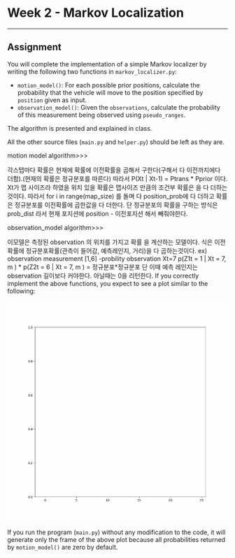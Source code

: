 # Week 2 - Markov Localization

---

[//]: # (Image References)
[plot]: ./markov.gif

## Assignment

You will complete the implementation of a simple Markov localizer by writing the following two functions in `markov_localizer.py`:

* `motion_model()`: For each possible prior positions, calculate the probability that the vehicle will move to the position specified by `position` given as input.
* `observation_model()`: Given the `observations`, calculate the probability of this measurement being observed using `pseudo_ranges`.

The algorithm is presented and explained in class.

All the other source files (`main.py` and `helper.py`) should be left as they are.


motion model algorithm>>>

각스텝마다 확률은 현재에 확률에 이전확률을 곱해서 구한다(구해서 다 이전까지에다 더함).(현재의 확률은 정규분포를 따른다)
따라서 P(Xt | Xt-1) = Ptrans * Pprior 이다.
Xt가 맵 사이즈라 하였을 위치 있을 확률은 맵사이즈 만큼의 조건부 확률은 을 다 더하는것이다.
따라서 for i in range(map_size)  를 돌며 다 position_prob에 다 더하고 
확률은 정규분포를 이전확률에 곱한값을 다 더한다.
단 정규분포의 확률을 구하는 방식은 prob_dist 라서 현재 포지션에 position - 이전포지션 해서 빼줘야한다.





observation_model algorithm>>>

이모델은 측정된 observation 의 위치를 가지고 확률 을 계산하는 모델이다.
식은 이전확률에 정규분포확률(관측이 들어감, 예측레인지, 거리)을 다 곱하는것이다. 
ex) observation measurement [1,6]
-probility observation Xt=7
p(Z1t = 1 | Xt = 7, m ) * p(Z2t = 6 | Xt = 7, m ) = 정규분포*정규분포
단 이때 예측 레인지는 observation 길이보다 커야한다.
아닐때는 0을 리턴한다.
If you correctly implement the above functions, you expect to see a plot similar to the following:

![Expected Result of Markov Localization][plot]

If you run the program (`main.py`) without any modification to the code, it will generate only the frame of the above plot because all probabilities returned by `motion_model()` are zero by default.

